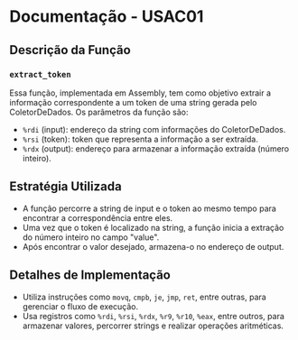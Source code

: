 # Documentação -  USAC01

## Descrição da Função

### `extract_token`

Essa função, implementada em Assembly, tem como objetivo extrair a informação correspondente a um token de uma string gerada pelo ColetorDeDados. Os parâmetros da função são:

- `%rdi` (input): endereço da string com informações do ColetorDeDados.
- `%rsi` (token): token que representa a informação a ser extraída.
- `%rdx` (output): endereço para armazenar a informação extraída (número inteiro).

## Estratégia Utilizada

- A função percorre a string de input e o token ao mesmo tempo para encontrar a correspondência entre eles.
- Uma vez que o token é localizado na string, a função inicia a extração do número inteiro no campo "value".
- Após encontrar o valor desejado, armazena-o no endereço de output.

## Detalhes de Implementação

- Utiliza instruções como `movq`, `cmpb`, `je`, `jmp`, `ret`, entre outras, para gerenciar o fluxo de execução.
- Usa registros como `%rdi`, `%rsi`, `%rdx`, `%r9`, `%r10`, `%eax`, entre outros, para armazenar valores, percorrer strings e realizar operações aritméticas.

